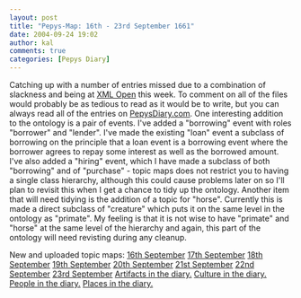 ```yaml
---
layout: post
title: "Pepys-Map: 16th - 23rd September 1661"
date: 2004-09-24 19:02
author: kal
comments: true
categories: [Pepys Diary]
---
```

Catching up with a number of entries missed due to a combination of slackness and being at <a href="http://www.xmlopen.org">XML Open</a> this week. To comment on all of the files would probably be as tedious to read as it would be to write, but you can always read all of the entries on <a href="http://www.pepysdiary.com">PepysDiary.com</a>.
One interesting addition to the ontology is a pair of events. I've added a "borrowing" event with roles "borrower" and "lender". I've made the existing "loan" event a subclass of borrowing on the principle that a loan event is a borrowing event where the borrower agrees to repay some interest as well as the borrowed amount. I've also added a "hiring" event, which I have made a subclass of both "borrowing" and of "purchase" - topic maps does not restrict you to having a single class hierarchy, although this could cause problems later on so I'll plan to revisit this when I get a chance to tidy up the ontology.
Another item that will need tidying is the addition of a topic for "horse". Currently this is made a direct subclass of "creature" which puts it on the same level in the ontology as "primate". My feeling is that it is not wise to have "primate" and "horse" at the same level of the hierarchy and again, this part of the ontology will need revisting during any cleanup.

<!--more-->
New and uploaded topic maps:
<a href="http://www.techquila.com/blog/archives/16610916.ltm">16th September</a>
<a href="http://www.techquila.com/blog/archives/16610917.ltm">17th September</a>
<a href="http://www.techquila.com/blog/archives/16610918.ltm">18th September</a>
<a href="http://www.techquila.com/blog/archives/16610919.ltm">19th September</a>
<a href="http://www.techquila.com/blog/archives/16610920.ltm">20th September</a>
<a href="http://www.techquila.com/blog/archives/16610921.ltm">21st September</a>
<a href="http://www.techquila.com/blog/archives/16610922.ltm">22nd September</a>
<a href="http://www.techquila.com/blog/archives/16610923.ltm">23rd September</a>
<a href="http://www.techquila.com/blog/archives/pepys-diary-artifacts.ltm">Artifacts in the diary.</a>
<a href="http://www.techquila.com/blog/archives/pepys-diary-culture.ltm">Culture in the diary.</a>
<a href="http://www.techquila.com/blog/archives/pepys-diary-people.ltm">People in the diary.</a>
<a href="http://www.techquila.com/blog/archives/pepys-diary-places.ltm">Places in the diary.</a>

